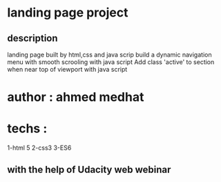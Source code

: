 # landing page project
## description
landing page built by html,css and java scrip
build a dynamic navigation menu with smooth scrooling with java script
Add class 'active' to section when near top of viewport with java script
# author : ahmed medhat
# techs :
1-html 5 
2-css3
3-ES6

## with the help of Udacity web webinar